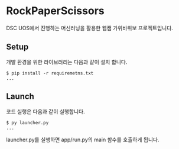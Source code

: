 # RockPaperScissors

DSC UOS에서 진행하는 머신러닝을 활용한 웹캠 가위바위보 프로젝트입니다.

## Setup

개발 환경을 위한 라이브러리는 다음과 같이 설치 합니다.

```shell
$ pip install -r requiremetns.txt
...
```

## Launch

코드 실행은 다음과 같이 실행합니다.

```shell
$ py launcher.py
...
```

launcher.py를 실행하면 app/run.py의 main 함수를 호출하게 됩니다.